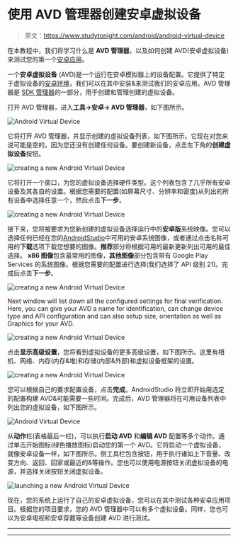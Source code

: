 # 使用 AVD 管理器创建安卓虚拟设备

> 原文：<https://www.studytonight.com/android/android-virtual-device>

在本教程中，我们将学习什么是 **AVD 管理器**，以及如何创建 AVD(安卓虚拟设备)来测试您的第一个[安卓应用](first-android-application)。

一个**安卓虚拟设备** (AVD)是一个运行在安卓模拟器上的设备配置。它提供了特定于虚拟设备的[安卓环境](setup-android-dev-env)，我们可以在其中安装&来测试我们的安卓应用。AVD 管理器是 [SDK 管理器](adding-tools-packages-android-studio)的一部分，用于创建和管理创建的虚拟设备。

打开 AVD 管理器，进入**工具→安卓→ AVD 管理器**，如下图所示。

![Android Virtual Device](img/b6fbe6be4efdbe5f30aeb79fd14720cc.png)

它将打开 AVD 管理器，并显示创建的虚拟设备列表，如下图所示。它现在对您来说可能是空的，因为您还没有创建任何设备。要创建新设备，点击左下角的**创建虚拟设备**按钮。

![creating a new Android Virtual Device](img/2235a5f956ef5ec739e8513513fcad8b.png)

它将打开一个窗口，为您的虚拟设备选择硬件类型。这个列表包含了几乎所有安卓设备及其各自的设置。根据您需要的配置(如屏幕尺寸、分辨率和密度)从列出的所有设备中选择任意一个，然后点击**下一步**。

![creating a new Android Virtual Device](img/0cbdd3f17d7ec827dc5f0d365003156d.png)

接下来，您将被要求为您新创建的虚拟设备选择运行中的**安卓版**系统映像。您可以选择任何已经在您的[AndroidStudio](android-studio-for-android)中可用的安卓系统图像，或者通过点击名称可用的**下载**选项下载您想要的图像。**推荐**部分将根据可用的最新更新列出可用的最佳选择。 **x86 图像**包含最常用的图像，**其他图像**部分包含带有 Google Play Services 的系统图像。根据您需要的配置进行选择(我们选择了 API 级别 21)。完成后点击**下一步**。

![creating a new Android Virtual Device](img/0b164ca36d862dcee81e5f98dcdea9a9.png)

Next window will list down all the configured settings for final verification. Here, you can give your AVD a name for identification, can change device type and API configuration and can also setup size, orientation as well as Graphics for your AVD.

![creating a new Android Virtual Device](img/2248d94dab0b09b28774741da239dda5.png)

点击**显示高级设置**，您将看到虚拟设备的更多高级设置，如下图所示。这里有相机、网络、内存(内存&堆)和存储(内部&外部)和虚拟设备框架的设置。

![creating a new Android Virtual Device](img/6830685f9759b0be1a247cbc3a1c7cbf.png)

您可以根据自己的要求配置设备，点击**完成**。AndroidStudio 将立即开始用选定的配置构建 AVD&可能需要一些时间。完成后，AVD 管理器将在可用设备列表中列出您的虚拟设备，如下图所示。

![Android Virtual Device](img/3ac37090f0332d4e71c7b35a33fb7c54.png)

从**动作**栏(表格最后一栏)，可以执行**启动 AVD** 和**编辑 AVD** 配置等多个动作。通过单击开始图标(绿色播放图标)启动您的第一个 AVD。它将启动一个虚拟设备，就像安卓设备一样，如下图所示。侧工具栏包含按钮，用于执行诸如上下音量、改变方向、返回、回家或最近的&等操作。您也可以使用电源按钮关闭虚拟设备的电源，并选择关闭按钮关闭虚拟设备。

![launching a new Android Virtual Device](img/c61233cdb99fa1581ea18de68b8708c8.png)

现在，您的系统上运行了自己的安卓虚拟设备，您可以在其中测试各种安卓应用项目。根据您的项目要求，您的 AVD 管理器中可以有多个虚拟设备。同样，您也可以为安卓电视和安卓穿戴等设备创建 AVD 进行测试。

* * *

* * *